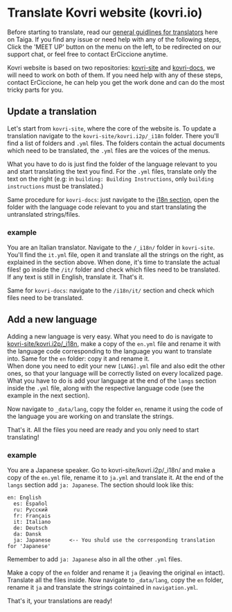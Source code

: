 # Translate Kovri website (kovri.io)

Before starting to translate, read our [general guidlines for translators](https://taiga.getmonero.org/project/erciccione-monero-localization/wiki/home) here on Taiga. If you find any issue or need help with any of the following steps, Click the 'MEET UP' button on the menu on the left, to be redirected on our support chat, or feel free to contact ErCiccione anytime.

Kovri website is based on two repositories: [kovri-site](https://gitlab.com/kovri-project/kovri-site) and [kovri-docs](https://gitlab.com/kovri-project/kovri-docs), we will need to work on both of them. If you need help with any of these steps, contact ErCiccione, he can help you get the work done and can do the most tricky parts for you.

## Update a translation

Let's start from `kovri-site`, where the core of the website is. To update a translation navigate to the `kovri-site/kovri.i2p/_i18n` folder. There you'll find a list of folders and `.yml` files. The folders contain the actual documents which need to be translated, the `.yml` files are the voices of the menus.

What you have to do is just find the folder of the language relevant to you and start translating the text you find. For the `.yml` files, translate only the text on the right (e.g: in `building: Building Instructions`, only `building instructions` must be translated.)

Same procedure for `kovri-docs`: just navigate to the [i18n section](https://gitlab.com/kovri-project/kovri-docs/tree/master/i18n), open the folder with the language code relevant to you and start translating the untranslated strings/files.

### example

You are an Italian translator. Navigate to the `/_i18n/` folder in `kovri-site`. You'll find the `it.yml` file, open it and translate all the strings on the right, as explained in the section above. When done, it's time to translate the actual files! go inside the `/it/` folder and check which files need to be translated. If any text is still in English, translate it. That's it.

Same for `kovri-docs`: navigate to the `/i18n/it/` section and check which files need to be translated.

## Add a new language

Adding a new language is very easy. What you need to do is navigate to [kovri-site/kovri.i2p/_i18n](https://gitlab.com/kovri-project/kovri-site/tree/master/kovri.i2p/_i18n), make a copy of the `en.yml` file and rename it with the language code corresponding to the language you want to translate into. Same for the `en` folder: copy it and rename it.    
When done you need to edit your new `[LANG].yml` file and also edit the other ones, so that your language will be correctly listed on every localized page. What you have to do is add your language at the end of the `langs` section inside the `.yml` file, along with the respective language code (see the example in the next section).

Now navigate to `_data/lang`, copy the folder `en`, rename it using the code of the language you are working on and translate the strings.

That's it. All the files you need are ready and you only need to start translating!

### example

You are a Japanese speaker. Go to kovri-site/kovri.i2p/_i18n/ and make a copy of the `en.yml` file, rename it to `ja.yml` and translate it. At the end of the `langs` section add `ja: Japanese`. The section should look like this:

```
en: English
  es: Español
  ru: Русский
  fr: Français
  it: Italiano
  de: Deutsch
  da: Dansk
  ja: Japanese      <-- You shuld use the corresponding translation for 'Japanese'
```

Remember to add `ja: Japanese` also in all the other `.yml` files. 

Make a copy of the `en` folder and rename it `ja` (leaving the original `en` intact). Translate all the files inside. 
Now navigate to `_data/lang`, copy the `en` folder, rename it `ja` and translate the strings cointained in `navigation.yml`.

That's it, your translations are ready!
